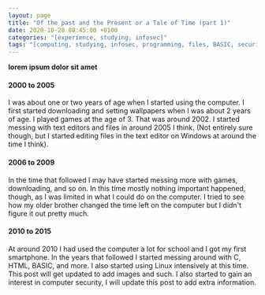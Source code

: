 ```yaml
---
layout: page
title: "Of the past and the Present or a Tale of Time (part 1)"
date: 2020-10-28 08:45:00 +0100
categories: "[experience, studying, infosec]"
tags: "[computing, studying, infosec, programming, files, BASIC, security, C, xss]"
---
```


**lorem ipsum dolor sit amet**

#### 2000 to 2005

I was about one or two years of age when I started using the computer. I first started downloading and setting wallpapers when I was about 2 years of age. I played games at the age of 3. That was around 2002. I started messing with text editors and files in around 2005 I think. (Not entirely sure though, but I started editing files in the text editor on Windows at around the time I think).

#### 2006 to 2009

In the time that followed I may have started messing more with games, downloading, and so on. In this time mostly nothing important happened, though, as I was limited in what I could do on the computer. I tried to see how my older brother changed the time left on the computer but I didn't figure it out pretty much.

#### 2010 to 2015

At around 2010 I had used the computer a lot for school and I got my first smartphone. In the years that followed I started messing around with C, HTML, BASIC, and more. I also started using Linux intensively at this time. This post will get updated to add images and such. I also started to gain an interest in computer security, I will update this post to add extra information.
